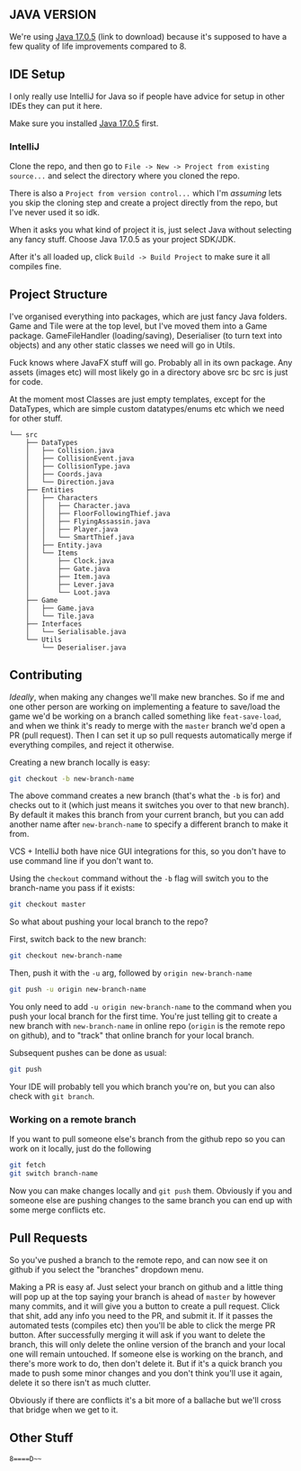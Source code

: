 ## JAVA VERSION

We're using [Java 17.0.5](https://www.oracle.com/java/technologies/downloads/#java17) (link to download) because it's supposed to have a few quality of life improvements compared to 8.

## IDE Setup

I only really use IntelliJ for Java so if people have advice for setup in other IDEs they can put it here.

Make sure you installed [Java 17.0.5](https://www.oracle.com/java/technologies/downloads/#java17) first.

### IntelliJ

Clone the repo, and then go to `File -> New -> Project from existing source...` and select the directory where you cloned the repo.

There is also a `Project from version control...` which I'm _assuming_ lets you skip the cloning step and create a project directly from the repo, but I've never used it so idk.

When it asks you what kind of project it is, just select Java without selecting any fancy stuff. Choose Java 17.0.5 as your project SDK/JDK.

After it's all loaded up, click `Build -> Build Project` to make sure it all compiles fine.

## Project Structure

I've organised everything into packages, which are just fancy Java folders. Game and Tile were at the top level,
but I've moved them into a Game package. GameFileHandler (loading/saving), Deserialiser (to turn text into objects) and any other static classes we need
will go in Utils.

Fuck knows where JavaFX stuff will go. Probably all in its own package. Any assets (images etc)
will most likely go in a directory above src bc src is just for code. 

At the moment most Classes are just empty templates, except for the DataTypes, which are simple custom datatypes/enums etc which we need for other stuff.

```
└── src
    ├── DataTypes
    │   ├── Collision.java
    │   ├── CollisionEvent.java
    │   ├── CollisionType.java
    │   ├── Coords.java
    │   └── Direction.java
    ├── Entities
    │   ├── Characters
    │   │   ├── Character.java
    │   │   ├── FloorFollowingThief.java
    │   │   ├── FlyingAssassin.java
    │   │   ├── Player.java
    │   │   └── SmartThief.java
    │   ├── Entity.java
    │   └── Items
    │       ├── Clock.java
    │       ├── Gate.java
    │       ├── Item.java
    │       ├── Lever.java
    │       └── Loot.java
    ├── Game
    │   ├── Game.java
    │   └── Tile.java
    ├── Interfaces
    │   └── Serialisable.java
    └── Utils
        └── Deserialiser.java
```

## Contributing

_Ideally_, when making any changes we'll make new branches. So if me and one other person are working on implementing a feature to save/load the game we'd be working on
a branch called something like `feat-save-load`, and when we think it's ready to merge with the `master` branch we'd open a PR (pull request). Then I can set it up
so pull requests automatically merge if everything compiles, and reject it otherwise.

Creating a new branch locally is easy:

```bash
git checkout -b new-branch-name
```

The above command creates a new branch (that's what the `-b` is for) and checks out to it (which just means it switches you over to that new branch). By default it
makes this branch from your current branch, but you can add another name after `new-branch-name` to specify a different branch to make it from.

VCS + IntelliJ both have nice GUI integrations for this, so you don't have to use command line if you don't want to.

Using the `checkout` command without the `-b` flag will switch you to the branch-name you pass if it exists:

```bash
git checkout master
```

So what about pushing your local branch to the repo?

First, switch back to the new branch:

```bash
git checkout new-branch-name
```

Then, push it with the `-u` arg, followed by `origin new-branch-name`

```bash
git push -u origin new-branch-name
```

You only need to add `-u origin new-branch-name` to the command when you push your local branch for the first time. You're just
telling git to create a new branch with `new-branch-name` in online repo (`origin` is the remote repo on github), and to "track"
that online branch for your local branch.

Subsequent pushes can be done as usual:

```bash
git push
```

Your IDE will probably tell you which branch you're on, but you can also check with `git branch`.

### Working on a remote branch

If you want to pull someone else's branch from the github repo so you can work on it locally, just do the following

```bash
git fetch
git switch branch-name
```

Now you can make changes locally and `git push` them. Obviously if you and someone else are pushing changes to the same branch you can end up with some merge conflicts etc.

## Pull Requests

So you've pushed a branch to the remote repo, and can now see it on github if you select the "branches" dropdown menu.

Making a PR is easy af. Just select your branch on github and a little thing will pop up at the top saying your branch is ahead of `master` by however many commits,
and it will give you a button to create a pull request. Click that shit, add any info you need to the PR, and submit it. If it passes the automated tests (compiles etc)
then you'll be able to click the merge PR button. After successfully merging it will ask if you want to delete the branch, this will only delete the online version
of the branch and your local one will remain untouched. If someone else is working on the branch, and there's more work to do, then don't delete it. But if it's a quick
branch you made to push some minor changes and you don't think you'll use it again, delete it so there isn't as much clutter.

Obviously if there are conflicts it's a bit more of a ballache but we'll cross that bridge when we get to it.

## Other Stuff

`8====D~~`
